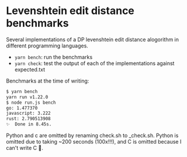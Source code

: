 # Levenshtein edit distance benchmarks

Several implementations of a DP levenshtein edit distance alogorithm in different programming languages.

- `yarn bench`: run the benchmarks
- `yarn check`: test the output of each of the implementations against expected.txt

Benchmarks at the time of writing:

```bash
$ yarn bench
yarn run v1.22.0
$ node run.js bench
go: 1.477370
javascript: 3.222
rust: 2.790513908
✨  Done in 8.45s.
```

Python and c are omitted by renaming check.sh to _check.sh. Python is omitted due to taking ~200 seconds (100x!!!), and C is omitted because I can't write C 🤠.
